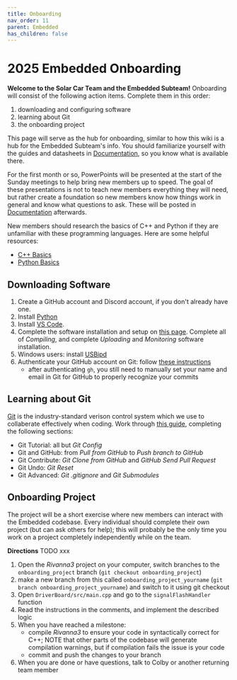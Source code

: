 ```yaml
---
title: Onboarding
nav_order: 11
parent: Embedded
has_children: false
---
```

# 2025 Embedded Onboarding

**Welcome to the Solar Car Team and the Embedded Subteam!** Onboarding will consist of the following action items. Complete them in this order: 
1. downloading and configuring software
2. learning about Git
3. the onboarding project

This page will serve as the hub for onboarding, similar to how this wiki is a hub for the Embedded Subteam's info. You should familiarize yourself with the guides and datasheets in [Documentation](https://solarcaratuva.github.io/Embedded/documentation.html), so you know what is available there. 

For the first month or so, PowerPoints will be presented at the start of the Sunday meetings to help bring new members up to speed. The goal of these presentations is not to teach new members everything they will need, but rather create a foundation so new members know how things work in general and know what questions to ask. These will be posted in [Documentation](https://solarcaratuva.github.io/Embedded/documentation.html) afterwards. 

New members should research the basics of C++ and Python if they are unfamiliar with these programming languages. Here are some helpful resources:
- [C++ Basics](https://www.w3schools.com/cpp/default.asp)
- [Python Basics](https://www.w3schools.com/python/)

## Downloading Software

1. Create a GitHub account and Discord account, if you don't already have one.
2. Install [Python](https://www.python.org/downloads/)
3. Install [VS Code](https://code.visualstudio.com/download).
4. Complete the software installation and setup on [this page](https://solarcaratuva.github.io/Embedded/riv3_compile_upload.html). Complete all of *Compiling*, and complete *Uploading* and *Monitoring* software installation. 
5. Windows users: install [USBipd](https://learn.microsoft.com/en-us/windows/wsl/connect-usb)
6. Authenticate your GitHub account on Git: follow [these instructions](https://docs.github.com/en/get-started/git-basics/caching-your-github-credentials-in-git#github-cli)
    - after authenticating `gh`, you still need to manually set your name and email in Git for GitHub to properly recognize your commits

## Learning about Git

[Git](https://en.wikipedia.org/wiki/Git) is the industry-standard verison control system which we use to collaberate effectively when coding. Work through [this guide](https://www.w3schools.com/git/default.asp?remote=github), completing the following sections:
- Git Tutorial: all but *Git Config*
- Git and GitHub: from *Pull from GitHub* to *Push branch to GitHub*
- Git Contribute: *Git Clone from GitHub* and *GitHub Send Pull Request*
- Git Undo: *Git Reset*
- Git Advanced: *Git .gitignore* and *Git Submodules*


## Onboarding Project

The project will be a short exercise where new members can interact with the Embedded codebase. Every individual should complete their own project (but can ask others for help); this will probably be the only time you work on a project completely independently while on the team.

**Directions** TODO xxx
1. Open the *Rivanna3* project on your computer, switch branches to the `onboarding_project` branch (`git checkout onboarding_project`)
2. make a new branch from this called `onboarding_project_yourname` (`git branch onboarding_project_yourname`) and switch to it using git checkout
3. Open `DriverBoard/src/main.cpp` and go to the `signalFlashHandler` function
4. Read the instructions in the comments, and implement the described logic
5. When you have reached a milestone:
    - compile *Rivanna3* to ensure your code in syntactically correct for C++; NOTE that other parts of the codebase will generate compilation warnings, but if compilation fails the issue is your code
    - commit and push the changes to your branch
6. When you are done or have questions, talk to Colby or another returning team member 
